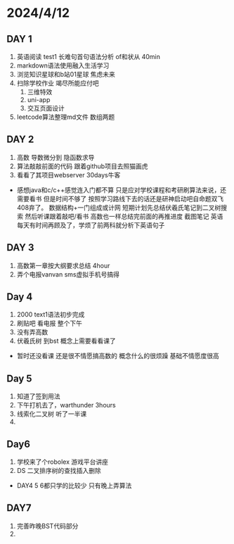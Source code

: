 # 2024/4/12
## DAY 1
1. 英语阅读 test1 长难句首句语法分析 of和状从 40min 
2. markdown语法使用融入生活学习
3. 浏览知识星球和b站01星球 焦虑未来
4. 扫除学校作业 竭尽所能应付吧
   1. 三维特效
   2. uni-app
   3. 交互页面设计
5. leetcode算法整理md文件 数组两题

## DAY 2
1. 高数 导数微分到 隐函数求导
2. 算法敲敲前面的代码 跟着github项目去照猫画虎
3. 看看了其项目webserver 30days牛客
- 感想java和c/c++感觉连入门都不算 只是应对学校课程和考研刷算法来说，还需要看书
但是时间不够了 按照学习路线下去的话还是研神启动吧自命题双飞408弃了。 数据结构+一门组成或计网
短期计划先总结伏羲氏笔记到二叉树搜索 然后听课跟着敲吧/看书
高数也一样总结完前面的再推进度 截图笔记
英语每天有时间再顾及了，学烦了前两科就分析下英语句子

## DAY 3
1. 高数第一章按大纲要求总结 4hour
2. 弄个电报vanvan sms虚拟手机号搞得

## Day 4
1. 2000 text1语法初步完成
2. 刷贴吧 看电报 整个下午
3. 没有弄高数
4. 伏羲氏树 到bst 概念上需要看看课了
- 暂时还没看课 还是很不情愿搞高数的 概念什么的很烦躁 基础不情愿度很高

## Day 5
1. 知道了签到用法
2. 下午打机去了，warthunder 3hours
3. 线索化二叉树 听了一半课
4. 

## Day6
1. 学校来了个robolex 游戏平台讲座
2. DS 二叉排序树的查找插入删除
- DAY4 5 6都只学的比较少 只有晚上弄算法 

## DAY7
1. 完善昨晚BST代码部分
2. 